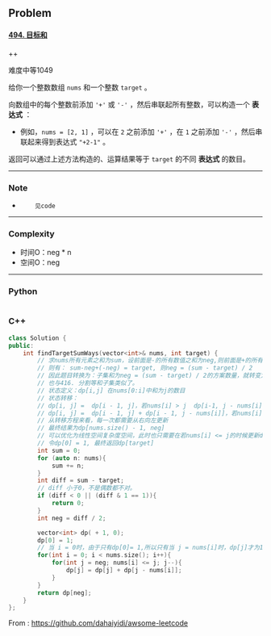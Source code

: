 ## Problem

#### [494. 目标和](https://leetcode-cn.com/problems/target-sum/)

++

难度中等1049

给你一个整数数组 `nums` 和一个整数 `target` 。

向数组中的每个整数前添加 `'+'` 或 `'-'` ，然后串联起所有整数，可以构造一个 **表达式** ：

- 例如，`nums = [2, 1]` ，可以在 `2` 之前添加 `'+'` ，在 `1` 之前添加 `'-'` ，然后串联起来得到表达式 `"+2-1"` 。

返回可以通过上述方法构造的、运算结果等于 `target` 的不同 **表达式** 的数目。

------

### Note

-         见code
          

------

### Complexity

- 时间O：neg * n
- 空间O：neg

------

### Python

```python

```

### C++

```C++
class Solution {
public:
    int findTargetSumWays(vector<int>& nums, int target) {
        // 求nums所有元素之和为sum，设前面是-的所有数值之和为neg,则前面是+的所有数值之和为sum-neg, 
        // 则有： sum-neg+(-neg) = target, 则neg = (sum - target) / 2
        // 因此题目转换为：子集和为neg = (sum - target) / 2的方案数量，就转变为0-1背包问题了，接下来就简单了。
        // 也与416. 分割等和子集类似了。
        // 状态定义：dp[i,j] 在nums[0:i]中和为j的数目
        // 状态转移：
        // dp[i, j] =  dp[i - 1, j]，若nums[i] > j  dp[i-1, j - nums[i]] + dp[i-1, j + nums[i]], 分别对应当nums[i]前为+ -
        // dp[i, j] =  dp[i - 1, j] + dp[i - 1, j - nums[i]]，若nums[i] <= j, 其中两项分别对应着:不采用nums[i], 采用nums[i]。 当nums[i] = j, dp[i - 1, j - nums[i]] = 1
        // 从转移方程来看，每一次都需要从右向左更新
        // 最终结果为dp[nums.size() - 1, neg]
        // 可以优化为线性空间复杂度空间，此时也只需要在若nums[i] <= j的时候更新dp即可：dp[j] =  dp[j] + dp[j - nums[i]]
        // 令dp[0] = 1, 最终返回dp[target]
        int sum = 0;
        for (auto n: nums){
            sum += n;
        }
        int diff = sum - target;
        // diff 小于0，不是偶数都不对。
        if (diff < 0 || (diff & 1 == 1)){
            return 0;
        }
        int neg = diff / 2;

        vector<int> dp( + 1, 0);
        dp[0] = 1;
        // 当 i = 0时，由于只有dp[0]= 1,所以只有当 j = nums[i]时，dp[j]才为1
        for(int i = 0; i < nums.size(); i++){
            for(int j = neg; nums[i] <= j; j--){
                dp[j] = dp[j] + dp[j - nums[i]];
            }
        }
        return dp[neg];
    }
};
```



From : https://github.com/dahaiyidi/awsome-leetcode
